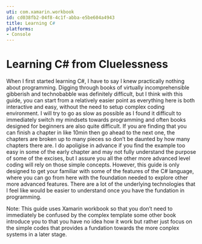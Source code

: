 ```yaml
---
uti: com.xamarin.workbook
id: cd038fb2-04f8-4c1f-abba-e5be604a4943
title: Learning C#
platforms:
- Console
---
```


# Learning C# from Cluelessness

When I first started learning C#, I have to say I knew practically nothing about programming. Digging through books of virtually incomprehensible gibberish and technobabble was definitely difficult, but I think with this guide, you can start from a relatively easier point as everything here is both interactive and easy, without the need to setup complex coding environment. I will try to go as slow as possible as I found it difficult to immediately switch my mindsets towards programming and often books designed for beginners are also quite difficult. If you are finding that you can finish a chapter in like 10min then go ahead to the next one, the chapters are broken up to many pieces so don’t be daunted by how many chapters there are. I do apoligise in advance if you find the example too easy in some of the early chapter and may not fully understand the purpose of some of the excises, but I assure you all the other more advanced level coding will rely on those simple concepts. However, this guide is only designed to get your familiar with some of the features of the C# language, where you can go from here with the foundation needed to explore other more advanced features. There are a lot of the underlying technologies that I feel like would be easier to understand once you have the fundation in programming.

Note: This guide uses Xamarin workbook so that you don’t need to immediately be confused by the complex template some other book introduce you to that you have no idea how it work but rather just focus on the simple codes that provides a fundation towards the more conplex systems in a later stage.
